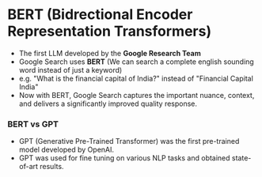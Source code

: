 # BERT (Bidrectional Encoder Representation Transformers)
- The first LLM developed by the **Google Research Team**
- Google Search uses **BERT** (We can search a complete english sounding word instead of just a keyword)
- e.g. "What is the financial capital of India?" instead of "Financial Capital India"
- Now with BERT, Google Search captures the important nuance, context, and delivers a significantly improved quality response.

### BERT vs GPT
- GPT (Generative Pre-Trained Transformer) was the first pre-trained model developed by OpenAI.
- GPT was used for fine tuning on various NLP tasks and obtained state-of-art results.
